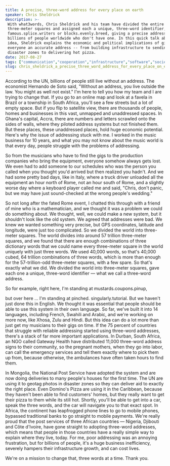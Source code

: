 ```yaml
---
title: A precise, three-word address for every place on earth
speaker: Chris Sheldrick
description: >-
 With what3words, Chris Sheldrick and his team have divided the entire planet into
 three-meter squares and assigned each a unique, three-word identifier, like
 famous.splice.writers or blocks.evenly.breed, giving a precise address to the
 billions of people worldwide who don't have one. In this quick talk about a big
 idea, Sheldrick explains the economic and political implications of giving
 everyone an accurate address -- from building infrastructure to sending aid to
 disaster zones to delivering hot pizza.
date: 2017-08-27
tags: ["communication","cooperation","infrastructure","software","society","technology","global-development"]
slug: chris_sheldrick_a_precise_three_word_address_for_every_place_on_earth
---
```


According to the UN, billions of people still live without an address. The economist
Hernando de Soto said, "Without an address, you live outside the law. You might as well
not exist." I'm here to tell you how my team and I are trying to change that. If you go to
an online map and look at a favela in Brazil or a township in South Africa, you'll see a
few streets but a lot of empty space. But if you flip to satellite view, there are
thousands of people, homes and businesses in this vast, unmapped and unaddressed spaces.
In Ghana's capital, Accra, there are numbers and letters scrawled onto the sides of walls,
where they piloted address systems but not finished them. But these places, these
unaddressed places, hold huge economic potential. Here's why the issue of addressing stuck
with me. I worked in the music business for 10 years, and what you may not know about the
music world is that every day, people struggle with the problems of addressing.

So from the musicians who have to find the gigs to the production companies who bring the
equipment, everyone somehow always gets lost. We even had to add someone to our schedules
who was the person you called when you thought you'd arrived but then realized you hadn't.
And we had some pretty bad days, like in Italy, where a truck driver unloaded all the
equipment an hour north of Rome, not an hour south of Rome, and a slightly worse day where
a keyboard player called me and said, "Chris, don't panic, but we may have just
sound-checked at the wrong people's wedding."

So not long after the fated Rome event, I chatted this through with a friend of mine who
is a mathematician, and we thought it was a problem we could do something about. We
thought, well, we could make a new system, but it shouldn't look like the old system. We
agreed that addresses were bad. We knew we wanted something very precise, but GPS
coordinates, latitude and longitude, were just too complicated. So we divided the world
into three-meter squares. The world divides into around 57 trillion three-meter squares,
and we found that there are enough combinations of three dictionary words that we could
name every three-meter square in the world uniquely with just three words. We used 40,000
words, so that's 40,000 cubed, 64 trillion combinations of three words, which is more than
enough for the 57-trillion-odd three-meter squares, with a few spare. So that's exactly
what we did. We divided the world into three-meter squares, gave each one a unique,
three-word identifier — what we call a three-word address.

So for example, right here, I'm standing at mustards.coupons.pinup,

but over here ... I'm standing at pinched. singularly.tutorial. But we haven't just done
this in English. We thought it was essential that people should be able to use this system
in their own language. So far, we've built it into 14 languages, including French, Swahili
and Arabic, and we're working on more now, like Xhosa, Zulu and Hindi. But this idea can do
a lot more than just get my musicians to their gigs on time. If the 75 percent of
countries that struggle with reliable addressing started using three-word addresses,
there's a stack of far more important applications. In Durban, South Africa, an NGO called
Gateway Health have distributed 11,000 three-word address signs to their community, so the
pregnant mothers, when they go into labor, can call the emergency services and tell them
exactly where to pick them up from, because otherwise, the ambulances have often taken
hours to find them.

In Mongolia, the National Post Service have adopted the system and are now doing
deliveries to many people's houses for the first time. The UN are using it to geotag
photos in disaster zones so they can deliver aid to exactly the right place. Even Domino's
Pizza are using it in the Caribbean, because they haven't been able to find customers'
homes, but they really want to get their pizza to them while its still hot. Shortly, you'll
be able to get into a car, speak the three words, and the car will navigate you to that
exact spot. In Africa, the continent has leapfrogged phone lines to go to mobile phones,
bypassed traditional banks to go straight to mobile payments. We're really proud that the
post services of three African countries — Nigeria, Djibouti and Côte d'Ivoire, have gone
straight to adopting three-word addresses, which means that people in those countries have
a really simple way to explain where they live, today. For me, poor addressing was an
annoying frustration, but for billions of people, it's a huge business inefficiency,
severely hampers their infrastructure growth, and can cost lives.

We're on a mission to change that, three words at a time. Thank you.

<!--
ad_duration=3.33
comment_count=61
event="TEDGlobal 2017"
external_start_time=0
has_talk_citation=1
intro_duration=11.82
is_subtitle_required="False"
is_talk_featured="True"
language="en"
language_swap="False"
native_language="en"
number_of_related_talks=6
number_of_speakers=1
number_of_subtitled_videos=32
number_of_tags=7
number_of_talk_download_languages=33
number_of_talk_more_resources=0
number_of_talk_recommendations=1
number_of_talks_take_actions=1
post_ad_duration=0.83
published_timestamp="2017-10-19 19:59:19"
recording_date="2017-08-27"
speaker_description="Entrepreneur"
speaker_is_published=1
speaker_name="Chris Sheldrick"
talk_more_resources=[]
talk_name="A precise, three-word address for every place on earth"
talk_recommendations_blurb="Check out these resources, curated by Chris Sheldrick"
talks_tags=["communication","cooperation","infrastructure","software","society","technology","global-development"]
url_audio="https://download.ted.com/talks/ChrisSheldrick_2017G.mp3?apikey=acme-roadrunner"
url_photo_speaker="https://pe.tedcdn.com/images/ted/768266857cc81dfd0839bad8d68a068335996b2f_254x191.jpg"
url_photo_talk="https://s3.amazonaws.com/talkstar-photos/uploads/c64ef10c-c30a-4400-999b-a85f0c88fdbf/ChrisSheldrick_2017G-embed.jpg"
url_webpage="https://www.ted.com/talks/chris_sheldrick_a_precise_three_word_address_for_every_place_on_earth"
video_type_name="TED Stage Talk"
-->